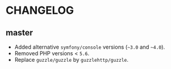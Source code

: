 CHANGELOG
=========

master
------

* Added alternative `symfony/console` versions (`~3.0` and `~4.0`).
* Removed PHP versions < `5.6`.
* Replace `guzzle/guzzle` by `guzzlehttp/guzzle`.
